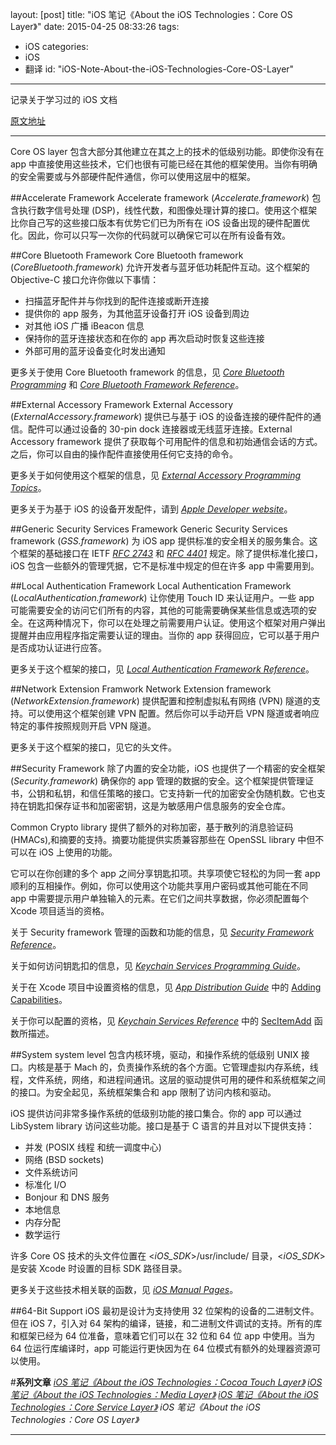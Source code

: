 layout: [post]
title: "iOS 笔记《About the iOS Technologies：Core OS Layer》"
date: 2015-04-25 08:33:26
tags: 
- iOS
categories: 
- iOS
- 翻译
id: "iOS-Note-About-the-iOS-Technologies-Core-OS-Layer"
---

记录关于学习过的 iOS 文档

<!-- more -->

[原文地址][1]



-------------------
Core OS layer 包含大部分其他建立在其之上的技术的低级别功能。即使你没有在 app 中直接使用这些技术，它们也很有可能已经在其他的框架使用。当你有明确的安全需要或与外部硬件配件通信，你可以使用这层中的框架。

##Accelerate Framework
Accelerate framework (*Accelerate.framework*) 包含执行数字信号处理 (DSP)，线性代数，和图像处理计算的接口。使用这个框架比你自己写的这些接口版本有优势它们已为所有在 iOS 设备出现的硬件配置优化。因此，你可以只写一次你的代码就可以确保它可以在所有设备有效。

##Core Bluetooth Framework
Core Bluetooth framework (*CoreBluetooth.framework*) 允许开发者与蓝牙低功耗配件互动。这个框架的 Objective-C  接口允许你做以下事情：

- 扫描蓝牙配件并与你找到的配件连接或断开连接
- 提供你的 app 服务，为其他蓝牙设备打开 iOS 设备到周边
- 对其他 iOS 广播 iBeacon 信息
- 保持你的蓝牙连接状态和在你的 app 再次启动时恢复这些连接
- 外部可用的蓝牙设备变化时发出通知

更多关于使用 Core Bluetooth framework 的信息，见 [*Core Bluetooth Programming*](https://developer.apple.com/library/prerelease/ios/documentation/NetworkingInternetWeb/Conceptual/CoreBluetooth_concepts/AboutCoreBluetooth/Introduction.html#//apple_ref/doc/uid/TP40013257) 和 [*Core Bluetooth Framework Reference*](https://developer.apple.com/library/prerelease/ios/documentation/CoreBluetooth/Reference/CoreBluetooth_Framework/index.html#//apple_ref/doc/uid/TP40011295)。

##External Accessory Framework
External Accessory (*ExternalAccessory.framework*) 提供已与基于 iOS 的设备连接的硬件配件的通信。配件可以通过设备的 30-pin dock 连接器或无线蓝牙连接。External Accessory framework 提供了获取每个可用配件的信息和初始通信会话的方式。之后，你可以自由的操作配件直接使用任何它支持的命令。

更多关于如何使用这个框架的信息，见 [*External Accessory Programming Topics*](https://developer.apple.com/library/prerelease/ios/featuredarticles/ExternalAccessoryPT/Introduction/Introduction.html#//apple_ref/doc/uid/TP40009502)。

更多关于为基于 iOS 的设备开发配件，请到 [*Apple Developer website*](http://developer.apple.com/)。


##Generic Security Services Framework
Generic Security Services framework (*GSS.framework*) 为 iOS app 提供标准的安全相关的服务集合。这个框架的基础接口在 IETF [*RFC 2743*](http://www.ietf.org/rfc/rfc2743.txt) 和 [*RFC 4401*](http://tools.ietf.org/html/rfc4401) 规定。除了提供标准化接口，iOS 包含一些额外的管理凭据，它不是标准中规定的但在许多 app 中需要用到。

##Local Authentication Framework
Local Authentication Framework (*LocalAuthentication.framework*) 让你使用 Touch ID 来认证用户。一些 app 可能需要安全的访问它们所有的内容，其他的可能需要确保某些信息或选项的安全。在这两种情况下，你可以在处理之前需要用户认证。使用这个框架对用户弹出提醒并由应用程序指定需要认证的理由。当你的 app 获得回应，它可以基于用户是否成功认证进行应答。

更多关于这个框架的接口，见 [*Local Authentication Framework Reference*](https://developer.apple.com/library/prerelease/ios/documentation/LocalAuthentication/Reference/LocalAuthentication_Framework/index.html#//apple_ref/doc/uid/TP40014520)。

##Network Extension Framwork
Network Extension framework (*NetworkExtension.framework*) 提供配置和控制虚拟私有网络 (VPN) 隧道的支持。可以使用这个框架创建 VPN 配置。然后你可以手动开启 VPN 隧道或者响应特定的事件按照规则开启 VPN 隧道。

更多关于这个框架的接口，见它的头文件。

##Security Framework
除了内置的安全功能，iOS 也提供了一个精密的安全框架 (*Security.framework*) 确保你的 app 管理的数据的安全。这个框架提供管理证书，公钥和私钥，和信任策略的接口。它支持新一代的加密安全伪随机数。它也支持在钥匙扣保存证书和加密密钥，这是为敏感用户信息服务的安全仓库。

Common Crypto library 提供了额外的对称加密，基于散列的消息验证码 (HMACs),和摘要的支持。摘要功能提供实质兼容那些在 OpenSSL library 中但不可以在 iOS 上使用的功能。

它可以在你创建的多个 app 之间分享钥匙扣项。共享项使它轻松的为同一套 app 顺利的互相操作。例如，你可以使用这个功能共享用户密码或其他可能在不同 app 中需要提示用户单独输入的元素。在它们之间共享数据，你必须配置每个 Xcode 项目适当的资格。

关于 Security framework 管理的函数和功能的信息，见 [*Security Framework Reference*](https://developer.apple.com/library/prerelease/ios/documentation/Security/Reference/SecurityFrameworkReference/index.html#//apple_ref/doc/uid/TP40004330)。

关于如何访问钥匙扣的信息，见 [*Keychain Services Programming Guide*](https://developer.apple.com/library/prerelease/ios/documentation/Security/Conceptual/keychainServConcepts/01introduction/introduction.html#//apple_ref/doc/uid/TP30000897)。

关于在 Xcode 项目中设置资格的信息，见 [*App Distribution Guide*](https://developer.apple.com/library/prerelease/ios/documentation/IDEs/Conceptual/AppDistributionGuide/Introduction/Introduction.html#//apple_ref/doc/uid/TP40012582) 中的 [Adding Capabilities](https://developer.apple.com/library/prerelease/ios/documentation/IDEs/Conceptual/AppDistributionGuide/AddingCapabilities/AddingCapabilities.html#//apple_ref/doc/uid/TP40012582-CH26)。

关于你可以配置的资格，见 [*Keychain Services Reference*](https://developer.apple.com/library/prerelease/ios/documentation/Security/Reference/keychainservices/index.html#//apple_ref/doc/uid/TP30000898) 中的 [SecItemAdd](https://developer.apple.com/library/prerelease/ios/documentation/Security/Reference/keychainservices/index.html#//apple_ref/c/func/SecItemAdd) 函数所描述。

##System
system level 包含内核环境，驱动，和操作系统的低级别 UNIX 接口。内核是基于 Mach 的，负责操作系统的各个方面。它管理虚拟内存系统，线程，文件系统，网络，和进程间通讯。这层的驱动提供可用的硬件和系统框架之间的接口。为安全起见，系统框架集合和 app 限制了访问内核和驱动。

iOS 提供访问非常多操作系统的低级别功能的接口集合。你的 app 可以通过 LibSystem library 访问这些功能。接口是基于 C 语言的并且对以下提供支持：

- 并发 (POSIX 线程 和统一调度中心)
- 网络 (BSD sockets)
- 文件系统访问
- 标准化 I/O
- Bonjour 和 DNS 服务
- 本地信息
- 内存分配
- 数学运行

许多 Core OS 技术的头文件位置在 <*iOS_SDK*>/usr/include/ 目录，<*iOS_SDK*>是安装 Xcode 时设置的目标 SDK 路径目录。

更多关于这些技术相关联的函数，见 [*iOS Manual Pages*](https://developer.apple.com/library/prerelease/ios/documentation/System/Conceptual/ManPages_iPhoneOS/index.html#//apple_ref/doc/uid/TP40007259)。

##64-Bit Support
iOS 最初是设计为支持使用 32 位架构的设备的二进制文件。但在 iOS 7，引入对 64 架构的编译，链接，和二进制文件调试的支持。所有的库和框架已经为 64 位准备，意味着它们可以在 32 位和 64 位 app 中使用。当为 64 位运行库编译时，app 可能运行更快因为在 64 位模式有额外的处理器资源可以使用。

#**系列文章**
[*iOS 笔记《About the iOS Technologies：Cocoa Touch Layer》*](../iOS-Note-About-the-iOS-Technologies-Cocoa-Touch-Layer)
[*iOS 笔记《About the iOS Technologies：Media Layer》*](../iOS-Note-About-the-iOS-Technologies-Media-Layer)
[*iOS 笔记《About the iOS Technologies：Core Service Layer》*](../iOS-Note-About-the-iOS-Technologies-Core-Service-Layer)
*iOS 笔记《About the iOS Technologies：Core OS Layer》*



---------

[1]: https://developer.apple.com/library/prerelease/ios/documentation/Miscellaneous/Conceptual/iPhoneOSTechOverview/Introduction/Introduction.html#//apple_ref/doc/uid/TP40007898-CH1-SW1